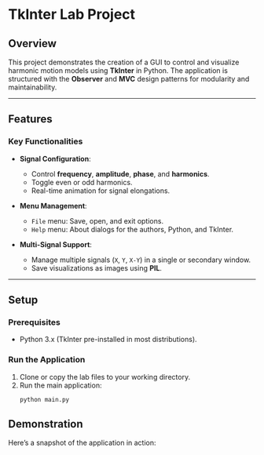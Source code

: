 # TkInter Lab Project

## Overview
This project demonstrates the creation of a GUI to control and visualize harmonic motion models using **TkInter** in Python. The application is structured with the **Observer** and **MVC** design patterns for modularity and maintainability.

---

## Features

### Key Functionalities
- **Signal Configuration**:
  - Control **frequency**, **amplitude**, **phase**, and **harmonics**.
  - Toggle even or odd harmonics.
  - Real-time animation for signal elongations.

- **Menu Management**:
  - `File` menu: Save, open, and exit options.
  - `Help` menu: About dialogs for the authors, Python, and TkInter.

- **Multi-Signal Support**:
  - Manage multiple signals (`X`, `Y`, `X-Y`) in a single or secondary window.
  - Save visualizations as images using **PIL**.

---

## Setup

### Prerequisites
- Python 3.x (TkInter pre-installed in most distributions).

### Run the Application
1. Clone or copy the lab files to your working directory.
2. Run the main application:
   ```bash
   python main.py

## Demonstration

Here’s a snapshot of the application in action:

